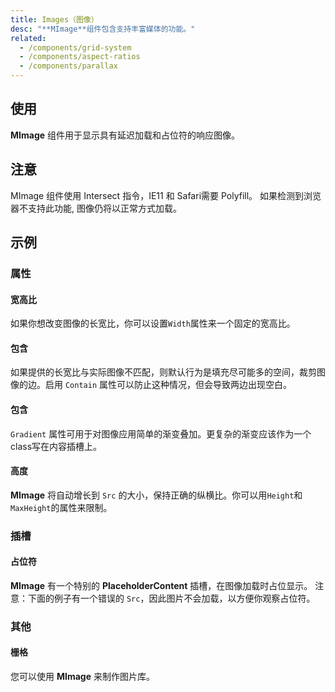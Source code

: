 ```yaml
---
title: Images（图像）
desc: "**MImage**组件包含支持丰富媒体的功能。"
related:
  - /components/grid-system
  - /components/aspect-ratios
  - /components/parallax
---
```


## 使用

**MImage** 组件用于显示具有延迟加载和占位符的响应图像。

<images-usage></images-usage>

## 注意

<!--alert:info--> 
MImage 组件使用 Intersect 指令，IE11 和 Safari需要 Polyfill。 如果检测到浏览器不支持此功能, 图像仍将以正常方式加载。

## 示例

### 属性

#### 宽高比

如果你想改变图像的长宽比，你可以设置`Width`属性来一个固定的宽高比。

<masa-example file="Examples.images.AspectRatio"></masa-example>

#### 包含

如果提供的长宽比与实际图像不匹配，则默认行为是填充尽可能多的空间，裁剪图像的边。启用 `Contain` 属性可以防止这种情况，但会导致两边出现空白。

<masa-example file="Examples.images.Contain"></masa-example>

#### 包含

`Gradient` 属性可用于对图像应用简单的渐变叠加。更复杂的渐变应该作为一个class写在内容插槽上。

<masa-example file="Examples.images.Gradients"></masa-example>

#### 高度

**MImage** 将自动增长到 `Src` 的大小，保持正确的纵横比。你可以用`Height`和`MaxHeight`的属性来限制。

<masa-example file="Examples.images.Height"></masa-example>

### 插槽

#### 占位符

**MImage** 有一个特别的 **PlaceholderContent** 插槽，在图像加载时占位显示。 注意：下面的例子有一个错误的 `Src`，因此图片不会加载，以方便你观察占位符。

<masa-example file="Examples.images.Placeholder"></masa-example>

### 其他

#### 栅格

您可以使用 **MImage** 来制作图片库。

<masa-example file="Examples.images.Grid"></masa-example>
